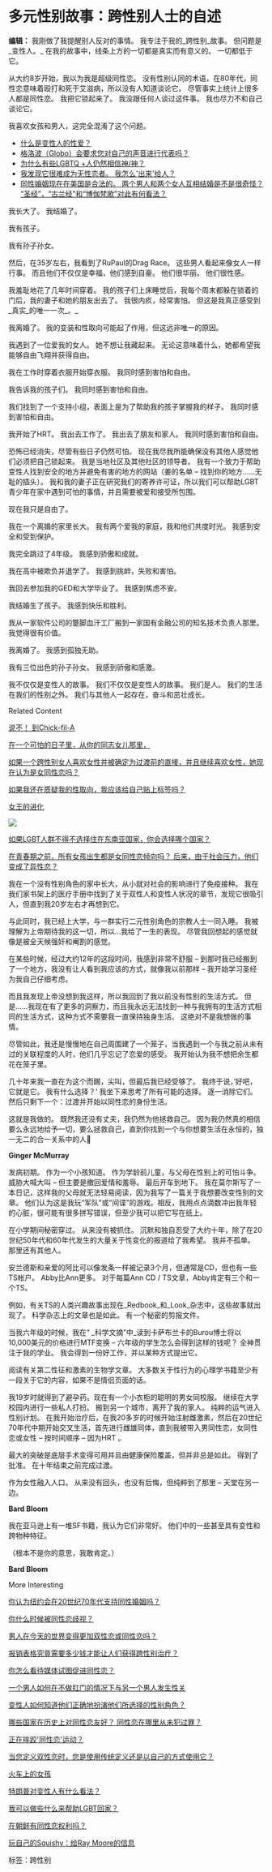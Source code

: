 # 多元性别故事：跨性别人士的自述

**编辑：** 我刚做了我提醒别人反对的事情。 我专注于我的_跨性别_故事。 但问题是_变性人。_ 在我的故事中，线条上方的一切都是真实而有意义的。 一切都低于它。

从大约8岁开始，我以为我是超级同性恋。 没有性别认同的术语，在80年代，同性恋意味着殴打和死于艾滋病，所以没有人知道谈论它。 尽管事实上统计上很多人都是同性恋。 我把它锁起来了。 我没跟任何人谈过这件事。 我也尽力不和自己谈论它。

我喜欢女孩和男人，这完全混淆了这个问题。

*   [什么是变性人的性爱？](https://www.chunletang.com/5336/%e4%bb%80%e4%b9%88%e6%98%af%e5%8f%98%e6%80%a7%e4%ba%ba%e7%9a%84%e6%80%a7%e7%88%b1%ef%bc%9f.html)
*   [格洛波（Globo）会要求您对自己的声音进行代表吗？](https://www.chunletang.com/27527/%e6%a0%bc%e6%b4%9b%e6%b3%a2%ef%bc%88globo%ef%bc%89%e4%bc%9a%e8%a6%81%e6%b1%82%e6%82%a8%e5%af%b9%e8%87%aa%e5%b7%b1%e7%9a%84%e5%a3%b0%e9%9f%b3%e8%bf%9b%e8%a1%8c%e4%bb%a3%e8%a1%a8%e5%90%97%ef%bc%9f.html)
*   [为什么有些LGBTQ +人仍然相信神/神？](https://www.chunletang.com/15703/%e4%b8%ba%e4%bb%80%e4%b9%88%e6%9c%89%e4%ba%9blgbtq-%e4%ba%ba%e4%bb%8d%e7%84%b6%e7%9b%b8%e4%bf%a1%e7%a5%9e-%e7%a5%9e%ef%bc%9f.html)
*   [我发现它很难成为无性恋者。 我怎么'出来'给人？](https://www.chunletang.com/2945/%e6%88%91%e5%8f%91%e7%8e%b0%e5%ae%83%e5%be%88%e9%9a%be%e6%88%90%e4%b8%ba%e6%97%a0%e6%80%a7%e6%81%8b%e8%80%85%e3%80%82-%e6%88%91%e6%80%8e%e4%b9%88%e5%87%ba%e6%9d%a5%e7%bb%99%e4%ba%ba%ef%bc%9f.html)
*   [同性婚姻现在在美国是合法的。 两个男人和两个女人互相结婚是不是很奇怪？ “圣经”，“古兰经”和“博伽梵歌”对此有何看法？](https://www.chunletang.com/7883/%e5%90%8c%e6%80%a7%e5%a9%9a%e5%a7%bb%e7%8e%b0%e5%9c%a8%e5%9c%a8%e7%be%8e%e5%9b%bd%e6%98%af%e5%90%88%e6%b3%95%e7%9a%84%e3%80%82-%e4%b8%a4%e4%b8%aa%e7%94%b7%e4%ba%ba%e5%92%8c%e4%b8%a4%e4%b8%aa%e5%a5%b3.html)

我长大了。 我结婚了。

我有孩子。

我有孙子孙女。

然后，在35岁左右，我看到了RuPaul的Drag Race。 这些男人看起来像女人一样行事。 而且他们不仅仅是幸福，他们感到自豪。 他们很华丽。 他们很性感。

我羞耻地花了几年时间穿着。 我的孩子们上床睡觉后，我每个周末都躲在锁着的门后，我的妻子和她的朋友出去了。 我很内疚，经常害怕。 但这是我真正感受到_真实_的唯一一次_。_

我离婚了。 我的变装和性取向可能起了作用，但这远非唯一的原因。

我遇到了一位爱我的女人。 她不想让我藏起来。 无论这意味着什么，她都希望我能够自由飞翔并获得自由。

我在工作时穿着衣服开始穿衣服。 我同时感到害怕和自由。

我告诉我的孩子们。 我同时感到害怕和自由。

我们找到了一个支持小组，表面上是为了帮助我的孩子掌握我的样子。 我同时感到害怕和自由。

我开始了HRT。 我出去工作了。 我出去了朋友和家人。 我同时感到害怕和自由。

恐怖已经消失，尽管有些日子仍然可怕。 现在我尽我所能确保没有其他人感觉他们必须把自己锁起来。 我是当地社区及其他社区的领导者。 我有一个致力于帮助变性人找到安全的地方并避免有害的地方的网站（姜的名单 – 找到你的地方……无耻的插头）。 我和我的妻子正在研究我们的寄养许可证，所以我们可以帮助LGBT青少年在家中遇到可怕的事情，并且需要被爱和接受所包围。

现在我只是自由了。

我在一个离婚的家里长大。 我有两个爱我的家庭，我和他们共度时光。 我感到安全和受到保护。

我完全跳过了4年级。 我感到骄傲和成就。

我在高中被欺负并退学了。 我感到挑衅，失败和害怕。

我回去参加我的GED和大学毕业了。 我感到焦虑不安。

我结婚生了孩子。 我感到快乐和胜利。

我从一家软件公司的蹩脚血汗工厂搬到一家国有金融公司的知名技术负责人那里。 我觉得很有价值。

我离婚了。 我感到孤独无助。

我有三位出色的孙子孙女。 我感到骄傲和感激。

我不仅仅是变性人的故事。 我们不仅仅是变性人的故事。 我们是人。 我们的生活在我们的性别之外。 我们与其他人一起存在，奋斗和茁壮成长。

Related Content

[说不！ 到Chick-fil-A](https://www.chunletang.com/33939/%e8%af%b4%e4%b8%8d%ef%bc%81-%e5%88%b0chick-fil-a.html)

[在一个可怕的日子里，从你的同志女儿那里，](https://www.chunletang.com/37878/%e5%9c%a8%e4%b8%80%e4%b8%aa%e5%8f%af%e6%80%95%e7%9a%84%e6%97%a5%e5%ad%90%e9%87%8c%ef%bc%8c%e4%bb%8e%e4%bd%a0%e7%9a%84%e5%90%8c%e5%bf%97%e5%a5%b3%e5%84%bf%e9%82%a3%e9%87%8c%ef%bc%8c.html)

[如果一个跨性别女人喜欢女性并被确定为过渡前的直接，并且继续喜欢女性，她现在认为是女同性恋吗？](https://www.chunletang.com/3907/%e5%a6%82%e6%9e%9c%e4%b8%80%e4%b8%aa%e8%b7%a8%e6%80%a7%e5%88%ab%e5%a5%b3%e4%ba%ba%e5%96%9c%e6%ac%a2%e5%a5%b3%e6%80%a7%e5%b9%b6%e8%a2%ab%e7%a1%ae%e5%ae%9a%e4%b8%ba%e8%bf%87%e6%b8%a1%e5%89%8d%e7%9a%84.html)

[如果我还在质疑我的性取向，我应该给自己贴上标签吗？](https://www.chunletang.com/3415/%e5%a6%82%e6%9e%9c%e6%88%91%e8%bf%98%e5%9c%a8%e8%b4%a8%e7%96%91%e6%88%91%e7%9a%84%e6%80%a7%e5%8f%96%e5%90%91%ef%bc%8c%e6%88%91%e5%ba%94%e8%af%a5%e7%bb%99%e8%87%aa%e5%b7%b1%e8%b4%b4%e4%b8%8a%e6%a0%87.html)

[女王的进化](https://www.chunletang.com/22138/%e5%a5%b3%e7%8e%8b%e7%9a%84%e8%bf%9b%e5%8c%96.html)

![](/girls/a.jpg)

[如果LGBT人群不得不选择住在东南亚国家，你会选择哪个国家？](https://www.chunletang.com/3216/%e5%a6%82%e6%9e%9clgbt%e4%ba%ba%e7%be%a4%e4%b8%8d%e5%be%97%e4%b8%8d%e9%80%89%e6%8b%a9%e4%bd%8f%e5%9c%a8%e4%b8%9c%e5%8d%97%e4%ba%9a%e5%9b%bd%e5%ae%b6%ef%bc%8c%e4%bd%a0%e4%bc%9a%e9%80%89%e6%8b%a9.html)

[在青春期之前，所有女孩出生都是女同性恋倾向吗？ 后来，由于社会压力，他们变成了异性恋？](https://www.chunletang.com/3218/%e5%9c%a8%e9%9d%92%e6%98%a5%e6%9c%9f%e4%b9%8b%e5%89%8d%ef%bc%8c%e6%89%80%e6%9c%89%e5%a5%b3%e5%ad%a9%e5%87%ba%e7%94%9f%e9%83%bd%e6%98%af%e5%a5%b3%e5%90%8c%e6%80%a7%e6%81%8b%e5%80%be%e5%90%91%e5%90%97.html)

我在一个没有性别角色的家中长大，从小就对社会的影响进行了免疫接种。 我在我们家书架上的医疗手册中找到了关于双性人和变性人状况的章节，发现它很吸引人，但直到我20岁左右才再想到它。

与此同时，我已经上大学，与一群实行二元性别角色的宗教人士一同入睡。 我被理解为上帝期待我的这一切，所以…我给了一生的表现。 尽管我回想起的感觉就像是被全天候强奸和阉割的感觉。

在某些时候，经过大约12年的这段时间，我感到非常不舒服 – 到那时我已经搬到了一个地方，我没有让人看到我应该的方式，就像我以前那样 – 我开始学习圣经为我自己仔细考虑。

而且我发现上帝没想到我这样，所以我回到了我以前没有性别的生活方式。 但是……我现在有了更多的洞察力，而且我永远无法找到一种与我拥有的生活方式相同的生活方式，这种方式不需要我一直保持独身生活。 这绝对不是我想做的事情。

尽管如此，我还是慢慢地在自己周围建了一个笼子，当我遇到一个与我之前从未有过的关联程度的人时，他们几乎忘记了恋爱的感受。 我开始认为我不想把余生都花在笼子里。

几十年来我一直在为这个而踢，尖叫，但最后我已经受够了。 我终于说，’好吧，它就是它。 我有什么选择？’ 我坐下来思考了所有可能的选择。 逐一消除它们。 然后只剩下一个：过渡并开始以同性恋的身份生活。

这就是我做的。 既然我还没有丈夫，我仍然为他拯救自己。 因为我仍然真的相信要么永远地给予一切，要么拯救自己，直到你找到一个与你想要生活在永恒的，独一无二的合一关系中的人🙂

**Ginger McMurray**

发病初期。 作为一个小孩知道。 作为学龄前儿童，与父母在性别上的可怕斗争。 威胁大喊大叫 – 但主要是撤回爱情和羞辱。 最后开车到地下。 我在莫尔斯写了一本日记，这样我的父母就无法轻易阅读，因为我写了一篇关于我想要改变性别的文章。 他们认为这是我玩“军队”或“间谍”的游戏。相反，我用点点滴数冲出我年轻的心脏，很可能有很多拼写错误，但至少我可以把它写在纸上。

在小学期间秘密穿过。 从来没有被抓住。 沉默和独自忍受了大约十年，除了在20世纪50年代和60年代发生的大量关于性变化的报道给了我希望。 我并不孤单。 那里还有其他人。

安兰德斯和亲爱的阿比可以像发条一样被记录3个月，但通常是CD，但也有一些TS帐户。 Abby比Ann更多。 对于每篇Ann CD / TS文章，Abby肯定有三个和一个TS。

例如，有关TS的人类兴趣故事出现在_Redbook_和_Look_杂志中，这些故事就出现了。 科学杂志上的文章也是如此。 有一个秘密的剪报文件。

当我六年级的时候，我在“ _科学文摘”中_读到卡萨布兰卡的Burou博士将以10,000美元的价格进行MTF变换 – 六年级的学生怎么会得到这样的钱呢？ 全神贯注于我的学业。 我会得到一份好工作，并以某种方式提出它。

阅读有关第二性征和激素的生物学文章。 大多数关于性行为的心理学书籍至少有一段关于它的内容，如果不是情侣页面的话。

我19岁时就得到了避孕药。现在有一个小衣柜的聪明的男女同校服。 继续在大学校园内进行一些私人打扮。 搬到另一个城市，离开了我的家人。 纯粹的运气进入性别计划。 在我开始治疗后，在我20多岁的时候开始注射雌激素，然后在20世纪70年代中期开始交叉生活，首先进行雌雄同体，直到我被带入男同性恋，女同性恋或女性 – 按时间顺序 – 因为HRT 。

最大的突破是底层手术变得可用并且由健康保险覆盖，但并非总是如此。 得到了批准。 在十年结束之前完成过渡。

作为女性融入人口。 从来没有回头，也没有后悔，但纯粹到了那里 – 天堂在另一边。

**Bard Bloom**

我在亚马逊上有一堆SF书籍，我认为它们非常好。 他们中的一些甚至具有变性和跨物种特征。

（根本不是你的意思，我敢肯定。）

**Bard Bloom**

More Interesting

[你认为纽约会在20世纪70年代支持同性婚姻吗？](https://www.chunletang.com/2480/%e4%bd%a0%e8%ae%a4%e4%b8%ba%e7%ba%bd%e7%ba%a6%e4%bc%9a%e5%9c%a820%e4%b8%96%e7%ba%aa70%e5%b9%b4%e4%bb%a3%e6%94%af%e6%8c%81%e5%90%8c%e6%80%a7%e5%a9%9a%e5%a7%bb%e5%90%97%ef%bc%9f.html)

[你什么时候被同性恋歧视？](https://www.chunletang.com/6369/%e4%bd%a0%e4%bb%80%e4%b9%88%e6%97%b6%e5%80%99%e8%a2%ab%e5%90%8c%e6%80%a7%e6%81%8b%e6%ad%a7%e8%a7%86%ef%bc%9f.html)

[男人在今天的世界变得更加双性恋或同性恋吗？](https://www.chunletang.com/3534/%e7%94%b7%e4%ba%ba%e5%9c%a8%e4%bb%8a%e5%a4%a9%e7%9a%84%e4%b8%96%e7%95%8c%e5%8f%98%e5%be%97%e6%9b%b4%e5%8a%a0%e5%8f%8c%e6%80%a7%e6%81%8b%e6%88%96%e5%90%8c%e6%80%a7%e6%81%8b%e5%90%97%ef%bc%9f.html)

[报销表格究竟需要多少钱才能让人们获得跨性别治疗？](https://www.chunletang.com/15314/%e6%8a%a5%e9%94%80%e8%a1%a8%e6%a0%bc%e7%a9%b6%e7%ab%9f%e9%9c%80%e8%a6%81%e5%a4%9a%e5%b0%91%e9%92%b1%e6%89%8d%e8%83%bd%e8%ae%a9%e4%ba%ba%e4%bb%ac%e8%8e%b7%e5%be%97%e8%b7%a8%e6%80%a7%e5%88%ab%e6%b2%bb.html)

[你怎么看待媒体试图促进同性恋？](https://www.chunletang.com/5892/%e4%bd%a0%e6%80%8e%e4%b9%88%e7%9c%8b%e5%be%85%e5%aa%92%e4%bd%93%e8%af%95%e5%9b%be%e4%bf%83%e8%bf%9b%e5%90%8c%e6%80%a7%e6%81%8b%ef%bc%9f.html)

[一个男人如何在不做肛门的情况下与另一个男人发生性关](https://www.chunletang.com/13485/%e4%b8%80%e4%b8%aa%e7%94%b7%e4%ba%ba%e5%a6%82%e4%bd%95%e5%9c%a8%e4%b8%8d%e5%81%9a%e8%82%9b%e9%97%a8%e7%9a%84%e6%83%85%e5%86%b5%e4%b8%8b%e4%b8%8e%e5%8f%a6%e4%b8%80%e4%b8%aa%e7%94%b7%e4%ba%ba%e5%8f%91.html)

[变性人如何知道他们正确地扮演他们所选择的性别角色？](https://www.chunletang.com/14128/%e5%8f%98%e6%80%a7%e4%ba%ba%e5%a6%82%e4%bd%95%e7%9f%a5%e9%81%93%e4%bb%96%e4%bb%ac%e6%ad%a3%e7%a1%ae%e5%9c%b0%e6%89%ae%e6%bc%94%e4%bb%96%e4%bb%ac%e6%89%80%e9%80%89%e6%8b%a9%e7%9a%84%e6%80%a7%e5%88%ab.html)

[哪些国家在历史上对同性恋友好？ 同性恋在哪里从未犯过罪？](https://www.chunletang.com/4502/%e5%93%aa%e4%ba%9b%e5%9b%bd%e5%ae%b6%e5%9c%a8%e5%8e%86%e5%8f%b2%e4%b8%8a%e5%af%b9%e5%90%8c%e6%80%a7%e6%81%8b%e5%8f%8b%e5%a5%bd%ef%bc%9f-%e5%90%8c%e6%80%a7%e6%81%8b%e5%9c%a8%e5%93%aa%e9%87%8c%e4%bb%8e.html)

[正在摔跤'同性恋'运动？](https://www.chunletang.com/10385/%e6%ad%a3%e5%9c%a8%e6%91%94%e8%b7%a4%e5%90%8c%e6%80%a7%e6%81%8b%e8%bf%90%e5%8a%a8%ef%bc%9f.html)

[当您定义双性恋时，您是使用传统定义还是以自己的方式使用它？](https://www.chunletang.com/15719/%e5%bd%93%e6%82%a8%e5%ae%9a%e4%b9%89%e5%8f%8c%e6%80%a7%e6%81%8b%e6%97%b6%ef%bc%8c%e6%82%a8%e6%98%af%e4%bd%bf%e7%94%a8%e4%bc%a0%e7%bb%9f%e5%ae%9a%e4%b9%89%e8%bf%98%e6%98%af%e4%bb%a5%e8%87%aa%e5%b7%b1.html)

[火车上的女孩](https://www.chunletang.com/33204/%e7%81%ab%e8%bd%a6%e4%b8%8a%e7%9a%84%e5%a5%b3%e5%ad%a9.html)

[特朗普对变性人有什么看法？](https://www.chunletang.com/3155/%e7%89%b9%e6%9c%97%e6%99%ae%e5%af%b9%e5%8f%98%e6%80%a7%e4%ba%ba%e6%9c%89%e4%bb%80%e4%b9%88%e7%9c%8b%e6%b3%95%ef%bc%9f.html)

[我可以做些什么来帮助LGBT回家？](https://www.chunletang.com/6506/%e6%88%91%e5%8f%af%e4%bb%a5%e5%81%9a%e4%ba%9b%e4%bb%80%e4%b9%88%e6%9d%a5%e5%b8%ae%e5%8a%a9lgbt%e5%9b%9e%e5%ae%b6%ef%bc%9f.html)

[在朝鲜有同性恋权利吗？](https://www.chunletang.com/12267/%e5%9c%a8%e6%9c%9d%e9%b2%9c%e6%9c%89%e5%90%8c%e6%80%a7%e6%81%8b%e6%9d%83%e5%88%a9%e5%90%97%ef%bc%9f.html)

[玩自己的Squishy：给Ray Moore的信息](https://www.chunletang.com/38132/%e7%8e%a9%e8%87%aa%e5%b7%b1%e7%9a%84squishy%ef%bc%9a%e7%bb%99ray-moore%e7%9a%84%e4%bf%a1%e6%81%af.html)

标签：跨性别
